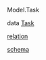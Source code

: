 Model.Task

data [Task](Model-Task.html#t:Task)

[relation](Model-Task.html#v:relation)

[schema](Model-Task.html#v:schema)
